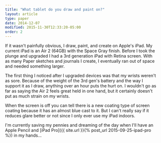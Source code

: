 ```yaml
---
title: "What tablet do you draw and paint on?"
layout: article
type: paper
date: 2014-12-07
modified: 2015-11-30T12:33:20-05:00
order: 2
---
```


If it wasn't painfully obvious, I draw, paint, and create on Apple's iPad. My current iPad is an Air 2 (64GB) with the Space Gray finish. Before I took the plunge and upgraded I had a 3rd generation iPad with Retina screen. With as many Paper sketches and journals I create, I eventually ran out of space and needed something larger.

The first thing I noticed after I upgraded devices was that my wrists weren't as sore. Because of the weight of the 3rd gen's battery and the way I support it as I draw, anything over an hour puts the hurt on. I wouldn't go as far as saying the Air 2 feels great held in one hand, but it certainly doesn't put as much strain on my wrists.

When the screen is off you can tell there is a new coating type of screen coating because it has an almost blue cast to it. But I can't really say if it reduces glare better or not since I only ever use my iPad indoors.

I'm currently saving my pennies and dreaming of the day when I'll have an Apple Pencil and [iPad Pro]({{ site.url }}{% post_url 2015-09-25-ipad-pro %}) in my hands...
